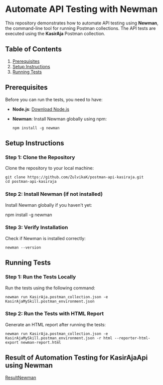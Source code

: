 # Automate API Testing with Newman

This repository demonstrates how to automate API testing using **Newman**, the command-line tool for running Postman collections. The API tests are executed using the **KasirAja** Postman collection.

## Table of Contents
1. [Prerequisites](#prerequisites)
2. [Setup Instructions](#setup-instructions)
3. [Running Tests](#running-tests)

## Prerequisites

Before you can run the tests, you need to have:

- **Node.js**: [Download Node.js](https://nodejs.org/)
- **Newman**: Install Newman globally using npm:

      npm install -g newman

## Setup Instructions

### Step 1: Clone the Repository
Clone the repository to your local machine:

    git clone https://github.com/ZulvikaK/postman-api-kasiraja.git
    cd postman-api-kasiraja

### Step 2: Install Newman (if not installed)
Install Newman globally if you haven't yet:

npm install -g newman

### Step 3: Verify Installation
Check if Newman is installed correctly:

    newman --version

## Running Tests

### Step 1: Run the Tests Locally
Run the tests using the following command:

    newman run KasirAja.postman_collection.json -e KasirAjaMySkill.postman_environment.json

### Step 2: Run the Tests with HTML Report
Generate an HTML report after running the tests:

    newman run KasirAja.postman_collection.json -e KasirAjaMySkill.postman_environment.json -r html --reporter-html-export newman-report.html

## Result of Automation Testing for KasirAjaApi using Newman
[ResultNewman](https://www.notion.so/Result-of-Automation-Testing-for-KasirAjaApi-using-Newman-175c4a53b333809295d0d558b4da8f12?pvs=4)

